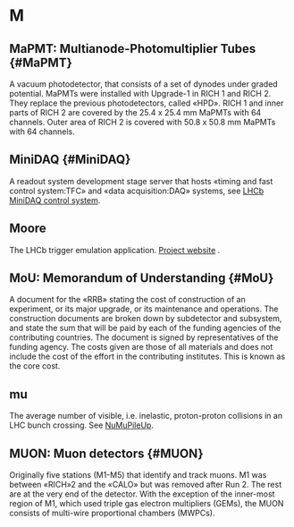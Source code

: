 # M

## MaPMT: Multianode-Photomultiplier Tubes {#MaPMT}

A vacuum photodetector, that consists of a set of dynodes under graded potential.
MaPMTs were installed with Upgrade-1 in RICH 1 and RICH 2.
They replace the previous photodetectors, called «HPD».
RICH 1 and inner parts of RICH 2 are covered by the 25.4 x 25.4 mm MaPMTs with 64 channels.
Outer area of RICH 2 is covered with 50.8 x 50.8 mm MaPMTs with 64 channels. 

## MiniDAQ {#MiniDAQ}

A readout system development stage server that hosts «timing and fast control system:TFC» and «data acquisition:DAQ» systems, see [LHCb MiniDAQ control system](https://cds.cern.ch/record/2702137/files/10.1051_epjconf_201921401005.pdf).

## Moore

The LHCb trigger emulation application. [Project website](http://lhcbdoc.web.cern.ch/lhcbdoc/moore/) .

## MoU: Memorandum of Understanding {#MoU}

A document for the «RRB» stating the cost of construction of an experiment, or its major upgrade, or its maintenance and operations.
The construction documents are broken down by subdetector and subsystem, and state the sum that will be paid by each
of the funding agencies of the contributing countries. The document is signed by representatives of the funding agency.
The costs given are those of all materials and does not include the cost of the effort in the contributing institutes.
This is known as the core cost.

## mu

The average number of visible, i.e. inelastic, proton-proton collisions in an LHC bunch crossing.
See [NuMuPileUp](https://twiki.cern.ch/twiki/bin/view/LHCb/NuMuPileUp).

## MUON: Muon detectors {#MUON}

Originally five stations (M1-M5) that identify and track muons.
M1 was between «RICH»2 and the «CALO» but was removed after Run 2.
The rest are at the very end of the detector.
With the exception of the inner-most region of M1, which used triple gas electron multipliers (GEMs), the MUON consists of multi-wire proportional chambers (MWPCs).
